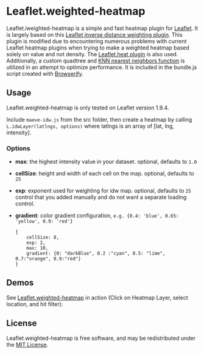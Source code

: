 Leaflet.weighted-heatmap
===============

Leaflet.iweighted-heatmap is a simple and fast heatmap plugin for [Leaflet][]. It is largely based on this [Leaflet inverse distance weighting plugin][]. This plugin is modified due to encountering numerous problems with current Leaflet heatmap plugins when trying to make a weighted heatmap based solely on value and not density.  The [Leaflet.heat plugin][] is also used. Additionally, a custom quadtree and [KNN nearest neighbors function][] is utilized in an attempt to optimize performance.  It is included in the bundle.js script created with [Browserify][].


## Usage

Leaflet.weighted-heatmap is only tested on Leaflet version 1.9.4.

Include `maeve-idw.js` from the src folder, then create a heatmap by calling
`L.idwLayer(latlngs, options)` where latlngs is an array of [lat, lng, intensity]. 


### Options

 - **max**: the highest intensity value in your dataset. optional, defaults to `1.0`
 - **cellSize**: height and width of each cell on the map. optional, defaults to `25`
 - **exp**: exponent used for weighting for idw map. optional, defaults to `25`
   control that you added manually and do not want a separate loading control.
 - **gradient**: color gradient configuration, `e.g. {0.4: 'blue', 0.65: 'yellow', 0.9: 'red'}`

    ```
    {
        cellSize: 8,
		exp: 2,
		max: 10,
		gradient: {0: "darkBlue", 0.2 :"cyan", 0.5: "lime", 0.7:"orange", 0.9:"red"}
    }
    ```



## Demos

See [Leaflet.weighted-heatmap][] in action (Click on Heatmap Layer, select location, and hit filter):


## License

Leaflet.weighted-heatmap is free software, and may be redistributed under the [MIT License][].


 [Leaflet]: https://github.com/Leaflet/Leaflet
 [Leaflet inverse distance weighting plugin]: https://github.com/spatialsparks/Leaflet.idw
 [Leaflet.heat plugin]: https://github.com/Leaflet/Leaflet.heat
 [KNN nearest neighbors function]: https://github.com/darkskyapp/sphere-knn
 [Browserify]: https://github.com/browserify/browserify
 [Leaflet.weighted-heatmap]: http://opsauto/aerosat_test_maeve/maeve.html
 [MIT License]: https://spdx.org/licenses/MIT.html
